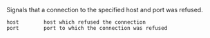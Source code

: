 Signals that a connection to the specified host and port was refused.

	host		host which refused the connection
	port		port to which the connection was refused
